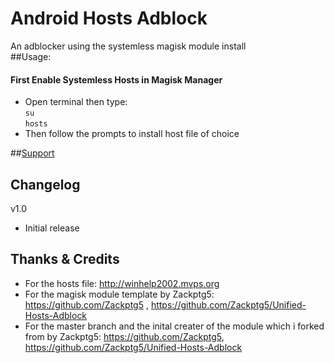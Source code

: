 # Android Hosts Adblock
An adblocker using the systemless magisk module install  
##Usage: 
#### First Enable Systemless Hosts in Magisk Manager
 - Open terminal then type:  
 `su`  
 `hosts`
 - Then follow the prompts to install host file of choice

##[Support](https://forum.xda-developers.com/apps/magisk/magisk-unified-hosts-adblocker-t3559019)

## Changelog
v1.0
 - Initial release

## Thanks & Credits
- For the hosts file: http://winhelp2002.mvps.org
- For the magisk module template by Zackptg5: https://github.com/Zackptg5 , https://github.com/Zackptg5/Unified-Hosts-Adblock
- For the master branch and the inital creater of the module which i forked from by Zackptg5: https://github.com/Zackptg5, https://github.com/Zackptg5/Unified-Hosts-Adblock
